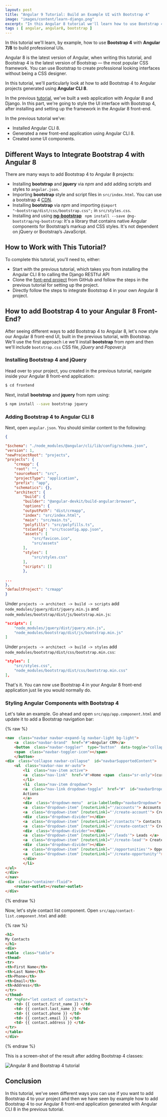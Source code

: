 ```yaml
---
layout: post
title: "Angular 9 Tutorial: Build an Example UI with Bootstrap 4"
image: "images/content/learn-django.png"
excerpt: "In this Angular 8 tutorial we'll learn how to use Bootstrap 4 to build professional UIs." 
tags : [ angular, angular8, bootstrap ]
---
```


In this tutorial we'll learn, by example, how to use **Bootstrap 4** with **Angular 7/8** to build professional UIs. 

Angular 8 is the latest version of Angular, when writing this tutorial, and Bootstrap 4 is the latest version of Bootstrap — the most popular CSS framework. You can use Bootstrap to create professional looking interfaces without being a CSS designer. 
 
In this tutorial, we'll particularly look at how to add Bootstrap 4 to Angular projects generated using **Angular CLI 8**.

In the previous [tutorial](https://www.techiediaries.com/angular-tutorial), we've built a web application with Angular 8 and Django. In this part, we're going to style the UI interface with Bootstrap 4, after installing and setting up the framework in the Angular 8 front-end.

In the previous tutorial we’ve:

- Installed Angular CLI 8.
- Generated a new front-end application using Angular CLI 8.
- Created some UI components.



## Different Ways to Integrate Bootstrap 4 with Angular 8

There are many ways to add Bootstrap 4 to Angular 8 projects:

- Installing  **bootstrap** and **jquery** via *npm* and add adding scripts and styles to `angular.json`.
- Importing **bootstrap** style and script files in `src/index.html`. You can use a bootstrap 4 [CDN](https://getbootstrap.com/docs/4.0/getting-started/download/#bootstrapcdn).
- Installing **bootstrap** via *npm* and importing `@import "~bootstrap/dist/css/bootstrap.css";` in `src/styles.css`.
- Installing and using  **[ng-bootstrap](https://ng-bootstrap.github.io/#/getting-started)** `
npm install --save @ng-bootstrap/ng-bootstrap`: It's a library that contains native Angular components for Bootstrap’s markup and CSS styles.  It's not dependent on jQuery or Bootstrap’s JavaScript.

## How to Work with This Tutorial?

To complete this tutorial,  you'll need to, either:

- Start with the previous tutorial, which takes you from installing the Angular CLI 8 to calling the Django RESTful API 
- Clone the [font-end project](https://github.com/techiediaries/ng-crm) from GitHub and follow the steps in the previous tutorial for setting up the project.
-  Directly follow the steps to integrate Bootstrap 4 in your own Angular 8 project.

## How to add Bootstrap 4 to your Angular 8 Front-End?
 
After seeing different ways to add Bootstrap 4 to Angular 8, let's now style our Angular 8 front-end UI, built in the previous tutorial, with Bootstrap. We'll use the first approach i.e we'll install **bootstrap** from *npm* and then we'll include `bootstrap.css` CSS file, *jQuery* and *Popover.js*   

### Installing Bootstrap 4 and jQuery

Head over to your project, you created in the previous tutorial, navigate inside your Angular 8 front-end application:

```bash
$ cd frontend
``` 

Next, install **bootstrap** and **jquery** from npm using:

```bash
$ npm install --save bootstrap jquery
```

### Adding Bootstrap 4 to Angular CLI 8

Next, open `angular.json`. You should similar content to the following:

```json
{

"$schema": "./node_modules/@angular/cli/lib/config/schema.json",
"version": 1,
"newProjectRoot": "projects",
"projects": {
	"crmapp": {
	"root": "",
	"sourceRoot": "src",
	"projectType": "application",
	"prefix": "app",
	"schematics": {},
	"architect": {
		"build": {
		"builder": "@angular-devkit/build-angular:browser",
		"options": {
		"outputPath": "dist/crmapp",
		"index": "src/index.html",
		"main": "src/main.ts",
		"polyfills": "src/polyfills.ts",
		"tsConfig": "src/tsconfig.app.json",
		"assets": [
			"src/favicon.ico",
			"src/assets"
		],
		"styles": [
			"src/styles.css"
		],
		"scripts": []
		},

...
},
"defaultProject": "crmapp"
}
```
Under `projects -> architect -> build -> scripts` add `node_modules/jquery/dist/jquery.min.js` and `node_modules/bootstrap/dist/js/bootstrap.min.js`:

```json
"scripts": [
	"node_modules/jquery/dist/jquery.min.js",
	"node_modules/bootstrap/dist/js/bootstrap.min.js"
]
```  

Under `projects -> architect -> build -> styles` add `node_modules/bootstrap/dist/css/bootstrap.min.css`:

```json
"styles": [
	"src/styles.css",
	"node_modules/bootstrap/dist/css/bootstrap.min.css"
],
```

That's it. You can now use Bootstrap 4 in your Angular 8 front-end application just lie you would normally do. 

### Styling Angular Components with Bootstrap 4

Let's take an example. Go ahead and open `src/app/app.component.html` and update it to add a Bootstrap navigation bar:

{% raw %}
```html
<nav  class="navbar navbar-expand-lg navbar-light bg-light">
	<a  class="navbar-brand"  href="#">Angular CRM</a>
	<button  class="navbar-toggler"  type="button"  data-toggle="collapse"  data-target="#navbarSupportedContent"  aria-controls="navbarSupportedContent"  aria-expanded="false"  aria-label="Toggle navigation">
	<span  class="navbar-toggler-icon"></span>
	</button>
<div  class="collapse navbar-collapse"  id="navbarSupportedContent">
	<ul  class="navbar-nav mr-auto">
		<li  class="nav-item active">
		<a  class="nav-link"  href="#">Home <span  class="sr-only">(current)</span></a>
		</li>
		<li  class="nav-item dropdown">
		<a  class="nav-link dropdown-toggle"  href="#"  id="navbarDropdown"  role="button"  data-toggle="dropdown"  aria-haspopup="true"  aria-expanded="false">
		Actions
		</a>
		<div  class="dropdown-menu"  aria-labelledby="navbarDropdown">
		<a  class="dropdown-item" [routerLink]="'/accounts'"> Accounts </a>
		<a  class="dropdown-item" [routerLink]="'/create-account'"> Create Account </a>
		<div  class="dropdown-divider"></div>
		<a  class="dropdown-item" [routerLink]="'/contacts'"> Contacts </a>
		<a  class="dropdown-item" [routerLink]="'/create-contact'"> Create Contact </a>
		<div  class="dropdown-divider"></div>
		<a  class="dropdown-item" [routerLink]="'/leads'"> Leads </a>
		<a  class="dropdown-item" [routerLink]="'/create-lead'"> Create Lead </a>
		<div  class="dropdown-divider"></div>
		<a  class="dropdown-item" [routerLink]="'/opportunities'"> Opportunities </a>
		<a  class="dropdown-item" [routerLink]="'/create-opportunity'"> Create Opportunity </a>
		</div>
		</li>
</ul>
</div>
</nav>
<div  class="container-fluid">
	<router-outlet></router-outlet>
</div>
```
{% endraw %}

Now, let's style contact list component. Open `src/app/contact-list.component.html` and add:

{% raw %}
```html
<h1>
My Contacts
</h1>
<div>
<table  class="table">
<thead>
<tr>
<th>First Name</th>
<th>Last Name</th>
<th>Phone</th>
<th>Email</th>
<th>Address</th>
</tr>
</thead>
<tr *ngFor="let contact of contacts">
	<td> {{ contact.first_name }} </td>
	<td> {{ contact.last_name }} </td>
	<td> {{ contact.phone }} </td>
	<td> {{ contact.email }} </td>
	<td> {{ contact.address }} </td>
</tr>
</table>
</div>
```
{% endraw %}

This is a screen-shot of the result after adding Bootstrap 4 classes:

![Angular 8 and Bootstrap 4 tutorial](https://i.imgur.com/B2YrOmv.png)

## Conclusion

In this tutorial, we've seen different ways you can use if you want to add Bootstrap 4 to your project and then we have seen by example how to add Bootstrap 4 to our Angular 8 front-end application generated with Angular CLI 8 in the previous tutorial. 


